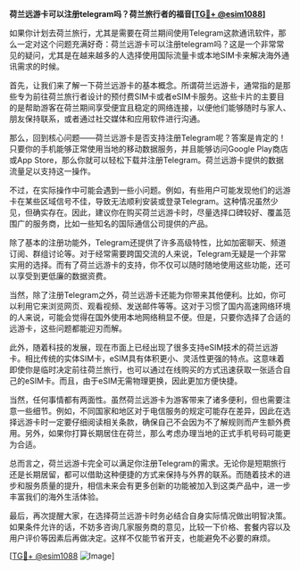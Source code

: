 **荷兰远游卡可以注册telegram吗？荷兰旅行者的福音[[TG💪+ @esim1088](https://t.me/s/esim1088)]**

如果你计划去荷兰旅行，尤其是需要在荷兰期间使用Telegram这款通讯软件，那么一定对这个问题充满好奇：荷兰远游卡可以注册telegram吗？这是一个非常常见的疑问，尤其是在越来越多的人选择使用国际流量卡或本地SIM卡来解决海外通讯需求的时候。

首先，让我们来了解一下荷兰远游卡的基本概念。所谓荷兰远游卡，通常指的是那些专为前往荷兰旅行者设计的预付费SIM卡或者eSIM卡服务。这些卡片的主要目的是帮助游客在荷兰期间享受便宜且稳定的网络连接，以便他们能够随时与家人、朋友保持联系，或者通过社交媒体和应用软件进行沟通。

那么，回到核心问题——荷兰远游卡是否支持注册Telegram呢？答案是肯定的！只要你的手机能够正常使用当地的移动数据服务，并且能够访问Google Play商店或App Store，那么你就可以轻松下载并注册Telegram。荷兰远游卡提供的数据流量足以支持这一操作。

不过，在实际操作中可能会遇到一些小问题。例如，有些用户可能发现他们的远游卡在某些区域信号不佳，导致无法顺利安装或登录Telegram。这种情况虽然少见，但确实存在。因此，建议你在购买荷兰远游卡时，尽量选择口碑较好、覆盖范围广的服务商，比如一些知名的国际通信公司提供的产品。

除了基本的注册功能外，Telegram还提供了许多高级特性，比如加密聊天、频道订阅、群组讨论等。对于经常需要跨国交流的人来说，Telegram无疑是一个非常实用的选择。而有了荷兰远游卡的支持，你不仅可以随时随地使用这些功能，还可以享受到更低廉的数据资费。

当然，除了注册Telegram之外，荷兰远游卡还能为你带来其他便利。比如，你可以利用它来浏览网页、观看视频、发送邮件等等。这对于习惯了国内高速网络环境的人来说，可能会觉得在国外使用本地网络稍显不便。但是，只要你选择了合适的远游卡，这些问题都能迎刃而解。

此外，随着科技的发展，现在市面上已经出现了很多支持eSIM技术的荷兰远游卡。相比传统的实体SIM卡，eSIM具有体积更小、灵活性更强的特点。这意味着即使你是临时决定前往荷兰旅行，也可以通过在线购买的方式迅速获取一张适合自己的eSIM卡。而且，由于eSIM无需物理更换，因此更加方便快捷。

当然，任何事情都有两面性。虽然荷兰远游卡为游客带来了诸多便利，但也需要注意一些细节。例如，不同国家和地区对于电信服务的规定可能存在差异，因此在选择远游卡时一定要仔细阅读相关条款，确保自己不会因为不了解规则而产生额外费用。另外，如果你打算长期居住在荷兰，那么考虑办理当地的正式手机号码可能更为合适。

总而言之，荷兰远游卡完全可以满足你注册Telegram的需求。无论你是短期旅行还是长期居留，都可以借助这种便捷的方式来保持与外界的联系。而随着技术的进步和服务质量的提升，相信未来会有更多创新的功能被加入到这类产品中，进一步丰富我们的海外生活体验。

最后，再次提醒大家，在选择荷兰远游卡时务必结合自身实际情况做出明智决策。如果条件允许的话，不妨多咨询几家服务商的意见，比较一下价格、套餐内容以及用户评价等因素后再做决定。这样不仅能节省开支，也能避免不必要的麻烦。

[[TG💪+ @esim1088](https://t.me/s/esim1088) ![Image](https://i.postimg.cc/4NQfJmqS/Snipaste-2025-05-13-00-14-12.png)]